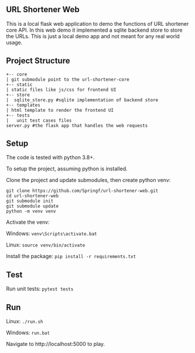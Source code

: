 ## URL Shortener Web
This is a local flask web application to demo the functions of URL shortener core API.
In this web demo it implemented a sqlite backend store to store the URLs.
This is just a local demo app and not meant for any real world usage.

## Project Structure
```
+-- core
| git submodule point to the url-shortener-core
+-- static
| static files like js/css for frontend UI
+-- store
|  sqlite_store.py #sqlite implementation of backend store
+-- templates
| html template to render the frontend UI
+-- tests
|   unit test cases files
server.py #the flask app that handles the web requests
```

## Setup
The code is tested with python 3.8+.

To setup the project, assuming python is installed.

Clone the project and update submodules, then create python venv:
```
git clone https://github.com/Springf/url-shortener-web.git
cd url-shortener-web
git submodule init
git submodule update
python -m venv venv
```
Activate the venv:

Windows: `venv\Scripts\activate.bat`

Linux: `source venv/bin/activate`

Install the package: `pip install -r requirements.txt`

## Test

Run unit tests: `pytest tests`

## Run
Linux: `./run.sh`

Windows: `run.bat`

Navigate to http://localhost:5000 to play.

